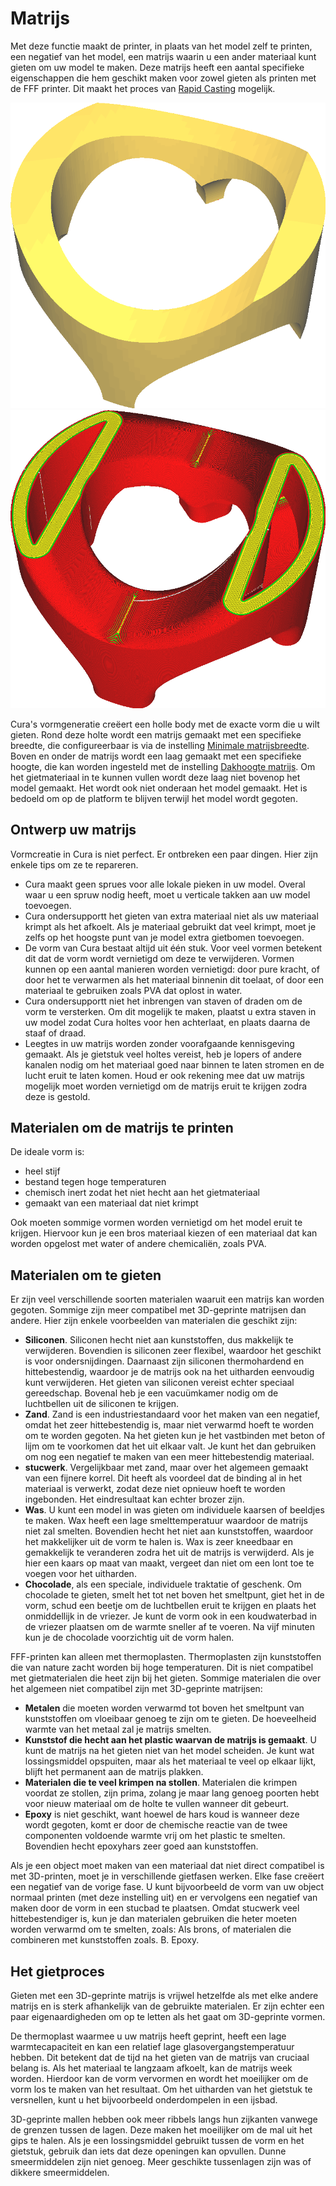 Matrijs
====
Met deze functie maakt de printer, in plaats van het model zelf te printen, een negatief van het model, een matrijs waarin u een ander materiaal kunt gieten om uw model te maken. Deze matrijs heeft een aantal specifieke eigenschappen die hem geschikt maken voor zowel gieten als printen met de FFF printer. Dit maakt het proces van [Rapid Casting](https://en.wikipedia.org/wiki/Rapid_casting) mogelijk.

<!--screenshot {
"image_path": "mold_enabled_shell.png",
"modellen": [{"script": "stature.scad"}],
"camerapositie": [-78, 160, 228],
"laag": -1
}-->
<!--screenshot {
"image_path": "mold_enabled_mould.png",
"modellen": [{"script": "stature.scad"}],
"camerapositie": [-78, 160, 228],
"instellingen": {
    "mold_enabled": "Waar"
},
"kleuren": 32
}-->
![Een model dat je wilt casten](../../../articles/images/mold_enabled_shell.png)
![De Matrijs voor dit model](../../../articles/images/mold_enabled_mould.png)

Cura's vormgeneratie creëert een holle body met de exacte vorm die u wilt gieten. Rond deze holte wordt een matrijs gemaakt met een specifieke breedte, die configureerbaar is via de instelling [Minimale matrijsbreedte](mold_width.md). Boven en onder de matrijs wordt een laag gemaakt met een specifieke hoogte, die kan worden ingesteld met de instelling [Dakhoogte matrijs](mold_roof_height.md). Om het gietmateriaal in te kunnen vullen wordt deze laag niet bovenop het model gemaakt. Het wordt ook niet onderaan het model gemaakt. Het is bedoeld om op de platform te blijven terwijl het model wordt gegoten.

Ontwerp uw matrijs
----
Vormcreatie in Cura is niet perfect. Er ontbreken een paar dingen. Hier zijn enkele tips om ze te repareren.
* Cura maakt geen sprues voor alle lokale pieken in uw model. Overal waar u een spruw nodig heeft, moet u verticale takken aan uw model toevoegen.
* Cura ondersupportt het gieten van extra materiaal niet als uw materiaal krimpt als het afkoelt. Als je materiaal gebruikt dat veel krimpt, moet je zelfs op het hoogste punt van je model extra gietbomen toevoegen.
* De vorm van Cura bestaat altijd uit één stuk. Voor veel vormen betekent dit dat de vorm wordt vernietigd om deze te verwijderen. Vormen kunnen op een aantal manieren worden vernietigd: door pure kracht, of door het te verwarmen als het materiaal binnenin dit toelaat, of door een materiaal te gebruiken zoals PVA dat oplost in water.
* Cura ondersupportt niet het inbrengen van staven of draden om de vorm te versterken. Om dit mogelijk te maken, plaatst u extra staven in uw model zodat Cura holtes voor hen achterlaat, en plaats daarna de staaf of draad.
* Leegtes in uw matrijs worden zonder voorafgaande kennisgeving gemaakt. Als je gietstuk veel holtes vereist, heb je lopers of andere kanalen nodig om het materiaal goed naar binnen te laten stromen en de lucht eruit te laten komen. Houd er ook rekening mee dat uw matrijs mogelijk moet worden vernietigd om de matrijs eruit te krijgen zodra deze is gestold.

Materialen om de matrijs te printen
----
De ideale vorm is:
* heel stijf
* bestand tegen hoge temperaturen
* chemisch inert zodat het niet hecht aan het gietmateriaal
* gemaakt van een materiaal dat niet krimpt

Ook moeten sommige vormen worden vernietigd om het model eruit te krijgen. Hiervoor kun je een bros materiaal kiezen of een materiaal dat kan worden opgelost met water of andere chemicaliën, zoals PVA.

Materialen om te gieten
----
Er zijn veel verschillende soorten materialen waaruit een matrijs kan worden gegoten. Sommige zijn meer compatibel met 3D-geprinte matrijsen dan andere. Hier zijn enkele voorbeelden van materialen die geschikt zijn:
* **Siliconen**. Siliconen hecht niet aan kunststoffen, dus makkelijk te verwijderen. Bovendien is siliconen zeer flexibel, waardoor het geschikt is voor ondersnijdingen. Daarnaast zijn siliconen thermohardend en hittebestendig, waardoor je de matrijs ook na het uitharden eenvoudig kunt verwijderen. Het gieten van siliconen vereist echter speciaal gereedschap. Bovenal heb je een vacuümkamer nodig om de luchtbellen uit de siliconen te krijgen.
* **Zand**. Zand is een industriestandaard voor het maken van een negatief, omdat het zeer hittebestendig is, maar niet verwarmd hoeft te worden om te worden gegoten. Na het gieten kun je het vastbinden met beton of lijm om te voorkomen dat het uit elkaar valt. Je kunt het dan gebruiken om nog een negatief te maken van een meer hittebestendig materiaal.
* **stucwerk**. Vergelijkbaar met zand, maar over het algemeen gemaakt van een fijnere korrel. Dit heeft als voordeel dat de binding al in het materiaal is verwerkt, zodat deze niet opnieuw hoeft te worden ingebonden. Het eindresultaat kan echter brozer zijn.
* **Was**. U kunt een model in was gieten om individuele kaarsen of beeldjes te maken. Wax heeft een lage smelttemperatuur waardoor de matrijs niet zal smelten. Bovendien hecht het niet aan kunststoffen, waardoor het makkelijker uit de vorm te halen is. Wax is zeer kneedbaar en gemakkelijk te veranderen zodra het uit de matrijs is verwijderd. Als je hier een kaars op maat van maakt, vergeet dan niet om een lont toe te voegen voor het uitharden.
* **Chocolade**, als een speciale, individuele traktatie of geschenk. Om chocolade te gieten, smelt het tot net boven het smeltpunt, giet het in de vorm, schud een beetje om de luchtbellen eruit te krijgen en plaats het onmiddellijk in de vriezer. Je kunt de vorm ook in een koudwaterbad in de vriezer plaatsen om de warmte sneller af te voeren. Na vijf minuten kun je de chocolade voorzichtig uit de vorm halen.

FFF-printen kan alleen met thermoplasten. Thermoplasten zijn kunststoffen die van nature zacht worden bij hoge temperaturen. Dit is niet compatibel met gietmaterialen die heet zijn bij het gieten. Sommige materialen die over het algemeen niet compatibel zijn met 3D-geprinte matrijsen:
* **Metalen** die moeten worden verwarmd tot boven het smeltpunt van kunststoffen om vloeibaar genoeg te zijn om te gieten. De hoeveelheid warmte van het metaal zal je matrijs smelten.
* **Kunststof die hecht aan het plastic waarvan de matrijs is gemaakt**. U kunt de matrijs na het gieten niet van het model scheiden. Je kunt wat lossingsmiddel opspuiten, maar als het materiaal te veel op elkaar lijkt, blijft het permanent aan de matrijs plakken.
* **Materialen die te veel krimpen na stollen**. Materialen die krimpen voordat ze stollen, zijn prima, zolang je maar lang genoeg poorten hebt voor nieuw materiaal om de holte te vullen wanneer dit gebeurt.
* **Epoxy** is niet geschikt, want hoewel de hars koud is wanneer deze wordt gegoten, komt er door de chemische reactie van de twee componenten voldoende warmte vrij om het plastic te smelten. Bovendien hecht epoxyhars zeer goed aan kunststoffen.

Als je een object moet maken van een materiaal dat niet direct compatibel is met 3D-printen, moet je in verschillende gietfasen werken. Elke fase creëert een negatief van de vorige fase. U kunt bijvoorbeeld de vorm van uw object normaal printen (met deze instelling uit) en er vervolgens een negatief van maken door de vorm in een stucbad te plaatsen. Omdat stucwerk veel hittebestendiger is, kun je dan materialen gebruiken die heter moeten worden verwarmd om te smelten, zoals: Als brons, of materialen die combineren met kunststoffen zoals. B. Epoxy.

Het gietproces
----
Gieten met een 3D-geprinte matrijs is vrijwel hetzelfde als met elke andere matrijs en is sterk afhankelijk van de gebruikte materialen. Er zijn echter een paar eigenaardigheden om op te letten als het gaat om 3D-geprinte vormen.

De thermoplast waarmee u uw matrijs heeft geprint, heeft een lage warmtecapaciteit en kan een relatief lage glasovergangstemperatuur hebben. Dit betekent dat de tijd na het gieten van de matrijs van cruciaal belang is. Als het materiaal te langzaam afkoelt, kan de matrijs week worden. Hierdoor kan de vorm vervormen en wordt het moeilijker om de vorm los te maken van het resultaat. Om het uitharden van het gietstuk te versnellen, kunt u het bijvoorbeeld onderdompelen in een ijsbad.

3D-geprinte mallen hebben ook meer ribbels langs hun zijkanten vanwege de grenzen tussen de lagen. Deze maken het moeilijker om de mal uit het gips te halen. Als je een lossingsmiddel gebruikt tussen de vorm en het gietstuk, gebruik dan iets dat deze openingen kan opvullen. Dunne smeermiddelen zijn niet genoeg. Meer geschikte tussenlagen zijn was of dikkere smeermiddelen.